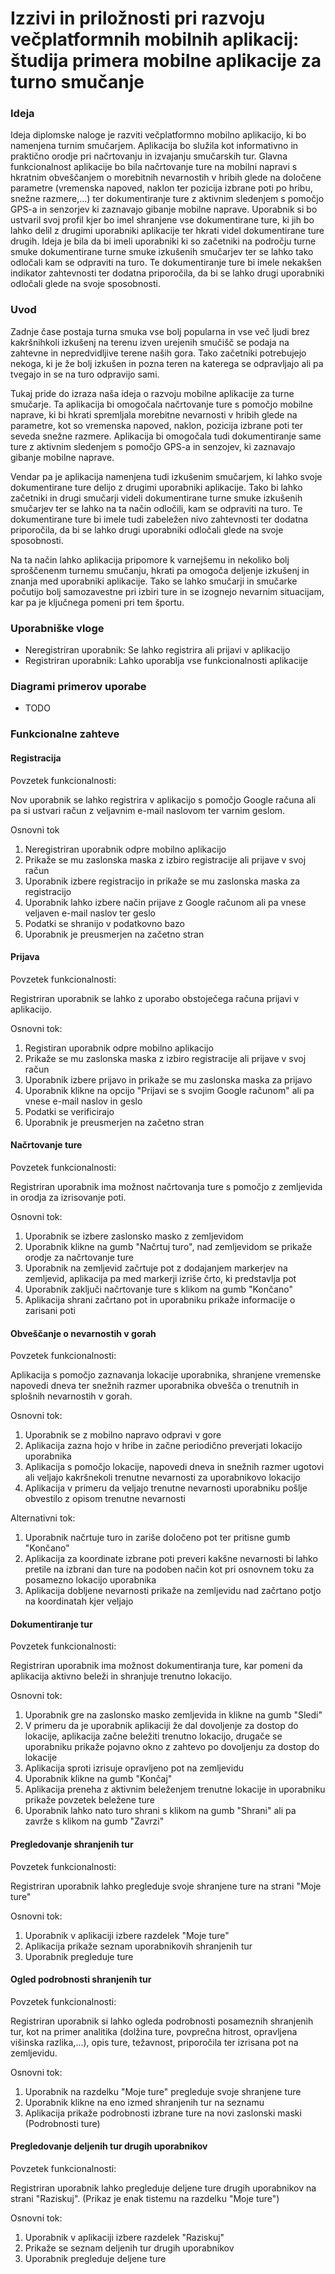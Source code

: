 # Izzivi in ​​priložnosti pri razvoju večplatformnih mobilnih aplikacij: študija primera mobilne aplikacije za turno smučanje


### Ideja

Ideja diplomske naloge je razviti večplatformno mobilno aplikacijo, ki bo namenjena turnim smučarjem. Aplikacija bo služila kot informativno in praktično orodje pri načrtovanju in izvajanju smučarskih tur. Glavna funkcionalnost aplikacije bo bila načrtovanje ture na mobilni napravi s hkratnim obveščanjem o morebitnih nevarnostih v hribih glede na določene parametre (vremenska napoved, naklon ter pozicija izbrane poti po hribu, snežne razmere,...) ter dokumentiranje ture z aktivnim sledenjem s pomočjo GPS-a in senzorjev ki zaznavajo gibanje mobilne naprave. Uporabnik si bo ustvaril svoj profil kjer bo imel shranjene vse dokumentirane ture, ki jih bo lahko delil z drugimi uporabniki aplikacije ter hkrati videl dokumentirane ture drugih. Ideja je bila da bi imeli uporabniki ki so začetniki na področju turne smuke dokumentirane turne smuke izkušenih smučarjev ter se lahko tako odločali kam se odpraviti na turo. Te dokumentiranje ture bi imele nekakšen indikator zahtevnosti ter dodatna priporočila, da bi se lahko drugi uporabniki odločali glede na svoje sposobnosti.


### Uvod

Zadnje čase postaja turna smuka vse bolj popularna in vse več ljudi brez kakršnihkoli izkušenj na terenu izven urejenih smučišč se podaja na zahtevne in nepredvidljive terene naših gora. Tako začetniki potrebujejo nekoga, ki je že bolj izkušen in pozna teren na katerega se odpravljajo ali pa tvegajo in se na turo odpravijo sami. 

Tukaj pride do izraza naša ideja o razvoju mobilne aplikacije za turne smučarje. Ta aplikacija bi omogočala načrtovanje ture s pomočjo mobilne naprave, ki bi hkrati spremljala morebitne nevarnosti v hribih glede na parametre, kot so vremenska napoved, naklon, pozicija izbrane poti ter seveda snežne razmere. Aplikacija bi omogočala tudi dokumentiranje same ture z aktivnim sledenjem s pomočjo GPS-a in senzojev, ki zaznavajo gibanje mobilne naprave.

Vendar pa je aplikacija namenjena tudi izkušenim smučarjem, ki lahko svoje dokumentirane ture delijo z drugimi uporabniki aplikacije. Tako bi lahko začetniki in drugi smučarji videli dokumentirane turne smuke izkušenih smučarjev ter se lahko na ta način odločili, kam se odpraviti na turo. Te dokumentirane ture bi imele tudi zabeležen nivo zahtevnosti ter dodatna priporočila, da bi se lahko drugi uporabniki odločali glede na svoje sposobnosti.

Na ta način lahko aplikacija pripomore k varnejšemu in nekoliko bolj sproščenenm turnemu smučanju, hkrati pa omogoča deljenje izkušenj in znanja med uporabniki aplikacije. Tako se lahko smučarji in smučarke počutijo bolj samozavestne pri izbiri ture in se izognejo nevarnim situacijam, kar pa je ključnega pomeni pri tem športu.


### Uporabniške vloge

- Neregistriran uporabnik: Se lahko registrira ali prijavi v aplikacijo
- Registriran uporabnik: Lahko uporablja vse funkcionalnosti aplikacije


### Diagrami primerov uporabe

- TODO


### Funkcionalne zahteve

#### Registracija

Povzetek funkcionalnosti:

Nov uporabnik se lahko registrira v aplikacijo s pomočjo Google računa ali pa si ustvari račun z veljavnim e-mail naslovom ter varnim geslom.

Osnovni tok

1. Neregistriran uporabnik odpre mobilno aplikacijo
2. Prikaže se mu zaslonska maska z izbiro registracije ali prijave v svoj račun
3. Uporabnik izbere registracijo in prikaže se mu zaslonska maska za registracijo
4. Uporabnik lahko izbere način prijave z Google računom ali pa vnese veljaven e-mail naslov ter geslo
5. Podatki se shranijo v podatkovno bazo
6. Uporabnik je preusmerjen na začetno stran


#### Prijava

Povzetek funkcionalnosti:

Registriran uporabnik se lahko z uporabo obstoječega računa prijavi v aplikacijo.

Osnovni tok:

1. Registiran uporabnik odpre mobilno aplikacijo
2. Prikaže se mu zaslonska maska z izbiro registracije ali prijave v svoj račun
3. Uporabnik izbere prijavo in prikaže se mu zaslonska maska za prijavo
4. Uporabnik klikne na opcijo "Prijavi se s svojim Google računom" ali pa vnese e-mail naslov in geslo
5. Podatki se verificirajo
6. Uporabnik je preusmerjen na začetno stran


#### Načrtovanje ture 

Povzetek funkcionalnosti:

Registriran uporabnik ima možnost načrtovanja ture s pomočjo z zemljevida in orodja za izrisovanje poti.

Osnovni tok:

1. Uporabnik se izbere zaslonsko masko z zemljevidom
2. Uporabnik klikne na gumb "Načrtuj turo", nad zemljevidom se prikaže orodje za načrtovanje ture
3. Uporabnik na zemljevid začrtuje pot z dodajanjem markerjev na zemljevid, aplikacija pa med markerji izriše črto, ki predstavlja pot
4. Uporabnik zaključi načrtovanje ture s klikom na gumb "Končano"
5. Aplikacija shrani začrtano pot in uporabniku prikaže informacije o zarisani poti



#### Obveščanje o nevarnostih v gorah

Povzetek funkcionalnosti:

Aplikacija s pomočjo zaznavanja lokacije uporabnika, shranjene vremenske napovedi dneva ter snežnih razmer uporabnika obvešča o trenutnih in splošnih nevarnostih v gorah.

Osnovni tok:

1. Uporabnik se z mobilno napravo odpravi v gore
2. Aplikacija zazna hojo v hribe in začne periodično preverjati lokacijo uporabnika
3. Aplikacija s pomočjo lokacije, napovedi dneva in snežnih razmer ugotovi ali veljajo kakršnekoli trenutne nevarnosti za uporabnikovo lokacijo
4. Aplikacija v primeru da veljajo trenutne nevarnosti uporabniku pošlje obvestilo z opisom trenutne nevarnosti

Alternativni tok:

1. Uporabnik načrtuje turo in zariše določeno pot ter pritisne gumb "Končano"
2. Aplikacija za koordinate izbrane poti preveri kakšne nevarnosti bi lahko pretile na izbrani dan ture na podoben način kot pri osnovnem toku za posamezno lokacijo uporabnika
3. Aplikacija dobljene nevarnosti prikaže na zemljevidu nad začrtano potjo na koordinatah kjer veljajo


#### Dokumentiranje tur

Povzetek funkcionalnosti:

Registriran uporabnik ima možnost dokumentiranja ture, kar pomeni da aplikacija aktivno beleži in shranjuje trenutno lokacijo.

Osnovni tok:

1. Uporabnik gre na zaslonsko masko zemljevida in klikne na gumb "Sledi"
2. V primeru da je uporabnik aplikaciji že dal dovoljenje za dostop do lokacije, aplikacija začne beležiti trenutno lokacijo, drugače se uporabniku prikaže pojavno okno z zahtevo po dovoljenju za dostop do lokacije
3. Aplikacija sproti izrisuje opravljeno pot na zemljevidu
4. Uporabnik klikne na gumb "Končaj"
5. Aplikacija preneha z aktivnim beleženjem trenutne lokacije in uporabniku prikaže povzetek beležene ture
6. Uporabnik lahko nato turo shrani s klikom na gumb "Shrani" ali pa zavrže s klikom na gumb "Zavrzi"


#### Pregledovanje shranjenih tur

Povzetek funkcionalnosti: 

Registriran uporabnik lahko pregleduje svoje shranjene ture na strani "Moje ture"

Osnovni tok:

1. Uporabnik v aplikaciji izbere razdelek "Moje ture"
2. Aplikacija prikaže seznam uporabnikovih shranjenih tur
3. Uporabnik pregleduje ture


#### Ogled podrobnosti shranjenih tur

Povzetek funkcionalnosti:

Registriran uporabnik si lahko ogleda podrobnosti posameznih shranjenih tur, kot na primer analitika (dolžina ture, povprečna hitrost, opravljena višinska razlika,...), opis ture, težavnost, priporočila ter izrisana pot na zemljevidu.

Osnovni tok:

1. Uporabnik na razdelku "Moje ture" pregleduje svoje shranjene ture
2. Uporabnik klikne na eno izmed shranjenih tur na seznamu
3. Aplikacija prikaže podrobnosti izbrane ture na novi zaslonski maski (Podrobnosti ture)
   

#### Pregledovanje deljenih tur drugih uporabnikov

Povzetek funkcionalnosti:

Registriran uporabnik lahko pregleduje deljene ture drugih uporabnikov na strani "Raziskuj". (Prikaz je enak tistemu na razdelku "Moje ture")

Osnovni tok:

1. Uporabnik v aplikaciji izbere razdelek "Raziskuj"
2. Prikaže se seznam deljenih tur drugih uporabnikov
3. Uporabnik pregleduje deljene ture


